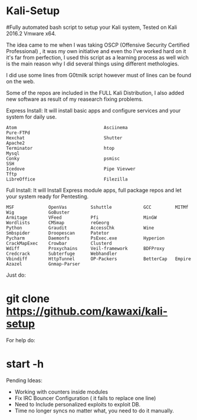 # Kali-Setup

#Fully automated bash script to setup your Kali system, Tested on Kali 2016.2 Vmware x64.

The idea came to me when I was taking OSCP (Offensive Security Certified Professional) , it was my own initiative and even tho I've worked hard on it it's far from perfection, I used this script as a  learning process as well wich is the main reason why I did several things using different methologies.

I did use some lines from G0tmilk script however must of lines can be found on the web.

Some of the repos are included in the FULL Kali Distribution, I also added new software as result of my reasearch fixing problems.


Express Install: It will install basic apps and configure services and your system for daily use.

	Atom   		          				 Asciinema       							Pure-FTPd
	Hexchat         					 Shutter         							Apache2
	Terminator        					 htop           							Mysql
	Conky             			 		 psmisc         							SSH
	Icedove           					 Pipe Vievwer   			 				Tftp
	LibreOffice       			 		 Filezilla


Full Install: It will Install Express module apps, full package repos and let your system ready for Pentesting.

	MSF				OpenVas			Sshuttle			GCC			MITMf			Wig				GoBuster
	Armitage		VFeed			Pfi					MinGW		Wordlists		CMSmap			reGeorg	
	Python			Graudit			AccessChk			Wine		Smbspider		Droopescan		Patetor
	Pycharm			Daemonfs		PsExec.exe			Hyperion	CrackMapExec	Crowbar			Clusterd
	Wdiff			Proxychains		Veil-framework		BDFProxy	Credcrack		Subterfuge		Webhandler
	Vbindiff		HttpTunnel		OP-Packers			BetterCap	Empire			Azazel			Gnmap-Parser
	


Just do: 

# git clone https://github.com/kawaxi/kali-setup

For help do:

# start -h



Pending Ideas: 
* Working with counters inside modules
* Fix IRC Bouncer Configuration ( it fails to replace one line)
* Need to Include personalized exploits to exploit DB.
* Time no longer syncs no matter what, you need to do it manually.




